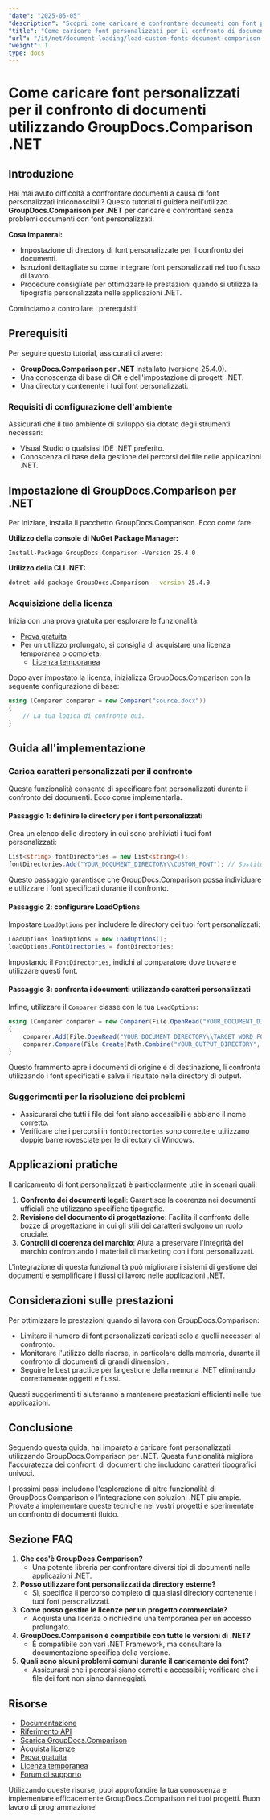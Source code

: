 ```yaml
---
"date": "2025-05-05"
"description": "Scopri come caricare e confrontare documenti con font personalizzati in modo semplice utilizzando GroupDocs.Comparison per .NET. Segui le istruzioni dettagliate e le best practice."
"title": "Come caricare font personalizzati per il confronto di documenti utilizzando GroupDocs.Comparison .NET"
"url": "/it/net/document-loading/load-custom-fonts-document-comparison-groupdocs-net/"
"weight": 1
type: docs
---
```

# Come caricare font personalizzati per il confronto di documenti utilizzando GroupDocs.Comparison .NET

## Introduzione

Hai mai avuto difficoltà a confrontare documenti a causa di font personalizzati irriconoscibili? Questo tutorial ti guiderà nell'utilizzo **GroupDocs.Comparison per .NET** per caricare e confrontare senza problemi documenti con font personalizzati. 

**Cosa imparerai:**
- Impostazione di directory di font personalizzate per il confronto dei documenti.
- Istruzioni dettagliate su come integrare font personalizzati nel tuo flusso di lavoro.
- Procedure consigliate per ottimizzare le prestazioni quando si utilizza la tipografia personalizzata nelle applicazioni .NET.

Cominciamo a controllare i prerequisiti!

## Prerequisiti

Per seguire questo tutorial, assicurati di avere:

- **GroupDocs.Comparison per .NET** installato (versione 25.4.0).
- Una conoscenza di base di C# e dell'impostazione di progetti .NET.
- Una directory contenente i tuoi font personalizzati.

### Requisiti di configurazione dell'ambiente
Assicurati che il tuo ambiente di sviluppo sia dotato degli strumenti necessari:
- Visual Studio o qualsiasi IDE .NET preferito.
- Conoscenza di base della gestione dei percorsi dei file nelle applicazioni .NET.

## Impostazione di GroupDocs.Comparison per .NET

Per iniziare, installa il pacchetto GroupDocs.Comparison. Ecco come fare:

**Utilizzo della console di NuGet Package Manager:**

```shell
Install-Package GroupDocs.Comparison -Version 25.4.0
```

**Utilizzo della CLI .NET:**

```bash
dotnet add package GroupDocs.Comparison --version 25.4.0
```

### Acquisizione della licenza

Inizia con una prova gratuita per esplorare le funzionalità:
- [Prova gratuita](https://releases.groupdocs.com/comparison/net/)
- Per un utilizzo prolungato, si consiglia di acquistare una licenza temporanea o completa:
  - [Licenza temporanea](https://purchase.groupdocs.com/temporary-license/)

Dopo aver impostato la licenza, inizializza GroupDocs.Comparison con la seguente configurazione di base:

```csharp
using (Comparer comparer = new Comparer("source.docx"))
{
    // La tua logica di confronto qui.
}
```

## Guida all'implementazione

### Carica caratteri personalizzati per il confronto

Questa funzionalità consente di specificare font personalizzati durante il confronto dei documenti. Ecco come implementarla.

#### Passaggio 1: definire le directory per i font personalizzati

Crea un elenco delle directory in cui sono archiviati i tuoi font personalizzati:

```csharp
List<string> fontDirectories = new List<string>();
fontDirectories.Add("YOUR_DOCUMENT_DIRECTORY\\CUSTOM_FONT"); // Sostituisci con il percorso della directory del tuo font personalizzato.
```

Questo passaggio garantisce che GroupDocs.Comparison possa individuare e utilizzare i font specificati durante il confronto.

#### Passaggio 2: configurare LoadOptions

Impostare `LoadOptions` per includere le directory dei tuoi font personalizzati:

```csharp
LoadOptions loadOptions = new LoadOptions();
loadOptions.FontDirectories = fontDirectories;
```

Impostando il `FontDirectories`, indichi al comparatore dove trovare e utilizzare questi font.

#### Passaggio 3: confronta i documenti utilizzando caratteri personalizzati

Infine, utilizzare il `Comparer` classe con la tua `LoadOptions`:

```csharp
using (Comparer comparer = new Comparer(File.OpenRead("YOUR_DOCUMENT_DIRECTORY\\SOURCE_WORD_FONT"), loadOptions))
{
    comparer.Add(File.OpenRead("YOUR_DOCUMENT_DIRECTORY\\TARGET_WORD_FONT"));
    comparer.Compare(File.Create(Path.Combine("YOUR_OUTPUT_DIRECTORY", "RESULT_WORD_FONT")));
}
```

Questo frammento apre i documenti di origine e di destinazione, li confronta utilizzando i font specificati e salva il risultato nella directory di output.

### Suggerimenti per la risoluzione dei problemi

- Assicurarsi che tutti i file dei font siano accessibili e abbiano il nome corretto.
- Verificare che i percorsi in `fontDirectories` sono corrette e utilizzano doppie barre rovesciate per le directory di Windows.

## Applicazioni pratiche

Il caricamento di font personalizzati è particolarmente utile in scenari quali:

1. **Confronto dei documenti legali**: Garantisce la coerenza nei documenti ufficiali che utilizzano specifiche tipografie.
2. **Revisione del documento di progettazione**: Facilita il confronto delle bozze di progettazione in cui gli stili dei caratteri svolgono un ruolo cruciale.
3. **Controlli di coerenza del marchio**: Aiuta a preservare l'integrità del marchio confrontando i materiali di marketing con i font personalizzati.

L'integrazione di questa funzionalità può migliorare i sistemi di gestione dei documenti e semplificare i flussi di lavoro nelle applicazioni .NET.

## Considerazioni sulle prestazioni

Per ottimizzare le prestazioni quando si lavora con GroupDocs.Comparison:
- Limitare il numero di font personalizzati caricati solo a quelli necessari al confronto.
- Monitorare l'utilizzo delle risorse, in particolare della memoria, durante il confronto di documenti di grandi dimensioni.
- Seguire le best practice per la gestione della memoria .NET eliminando correttamente oggetti e flussi.

Questi suggerimenti ti aiuteranno a mantenere prestazioni efficienti nelle tue applicazioni.

## Conclusione

Seguendo questa guida, hai imparato a caricare font personalizzati utilizzando GroupDocs.Comparison per .NET. Questa funzionalità migliora l'accuratezza dei confronti di documenti che includono caratteri tipografici univoci. 

I prossimi passi includono l'esplorazione di altre funzionalità di GroupDocs.Comparison o l'integrazione con soluzioni .NET più ampie. Provate a implementare queste tecniche nei vostri progetti e sperimentate un confronto di documenti fluido.

## Sezione FAQ

1. **Che cos'è GroupDocs.Comparison?**
   - Una potente libreria per confrontare diversi tipi di documenti nelle applicazioni .NET.
2. **Posso utilizzare font personalizzati da directory esterne?**
   - Sì, specifica il percorso completo di qualsiasi directory contenente i tuoi font personalizzati.
3. **Come posso gestire le licenze per un progetto commerciale?**
   - Acquista una licenza o richiedine una temporanea per un accesso prolungato.
4. **GroupDocs.Comparison è compatibile con tutte le versioni di .NET?**
   - È compatibile con vari .NET Framework, ma consultare la documentazione specifica della versione.
5. **Quali sono alcuni problemi comuni durante il caricamento dei font?**
   - Assicurarsi che i percorsi siano corretti e accessibili; verificare che i file dei font non siano danneggiati.

## Risorse
- [Documentazione](https://docs.groupdocs.com/comparison/net/)
- [Riferimento API](https://reference.groupdocs.com/comparison/net/)
- [Scarica GroupDocs.Comparison](https://releases.groupdocs.com/comparison/net/)
- [Acquista licenze](https://purchase.groupdocs.com/buy)
- [Prova gratuita](https://releases.groupdocs.com/comparison/net/)
- [Licenza temporanea](https://purchase.groupdocs.com/temporary-license/)
- [Forum di supporto](https://forum.groupdocs.com/c/comparison/)

Utilizzando queste risorse, puoi approfondire la tua conoscenza e implementare efficacemente GroupDocs.Comparison nei tuoi progetti. Buon lavoro di programmazione!